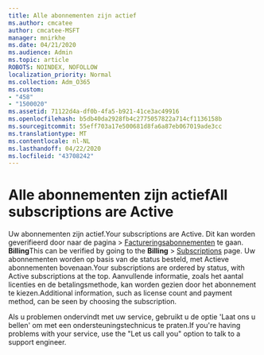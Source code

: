 ```yaml
---
title: Alle abonnementen zijn actief
ms.author: cmcatee
author: cmcatee-MSFT
manager: mnirkhe
ms.date: 04/21/2020
ms.audience: Admin
ms.topic: article
ROBOTS: NOINDEX, NOFOLLOW
localization_priority: Normal
ms.collection: Adm_O365
ms.custom:
- "458"
- "1500020"
ms.assetid: 71122d4a-df0b-4fa5-b921-41ce3ac49916
ms.openlocfilehash: b5db40da2928fb4c2775057822a714cf1136158b
ms.sourcegitcommit: 55eff703a17e500681d8fa6a87eb067019ade3cc
ms.translationtype: MT
ms.contentlocale: nl-NL
ms.lasthandoff: 04/22/2020
ms.locfileid: "43708242"
---
```

# <a name="all-subscriptions-are-active"></a><span data-ttu-id="43433-102">Alle abonnementen zijn actief</span><span class="sxs-lookup"><span data-stu-id="43433-102">All subscriptions are Active</span></span>

<span data-ttu-id="43433-103">Uw abonnementen zijn actief.</span><span class="sxs-lookup"><span data-stu-id="43433-103">Your subscriptions are Active.</span></span> <span data-ttu-id="43433-104">Dit kan worden geverifieerd door naar de pagina \> [Factureringsabonnementen](https://go.microsoft.com/fwlink/p/?linkid=842054) te gaan. **Billing**</span><span class="sxs-lookup"><span data-stu-id="43433-104">This can be verified by going to the **Billing** \> [Subscriptions](https://go.microsoft.com/fwlink/p/?linkid=842054) page.</span></span> <span data-ttu-id="43433-105">Uw abonnementen worden op basis van de status besteld, met Actieve abonnementen bovenaan.</span><span class="sxs-lookup"><span data-stu-id="43433-105">Your subscriptions are ordered by status, with Active subscriptions at the top.</span></span> <span data-ttu-id="43433-106">Aanvullende informatie, zoals het aantal licenties en de betalingsmethode, kan worden gezien door het abonnement te kiezen.</span><span class="sxs-lookup"><span data-stu-id="43433-106">Additional information, such as license count and payment method, can be seen by choosing the subscription.</span></span>
  
<span data-ttu-id="43433-107">Als u problemen ondervindt met uw service, gebruikt u de optie 'Laat ons u bellen' om met een ondersteuningstechnicus te praten.</span><span class="sxs-lookup"><span data-stu-id="43433-107">If you're having problems with your service, use the "Let us call you" option to talk to a support engineer.</span></span>